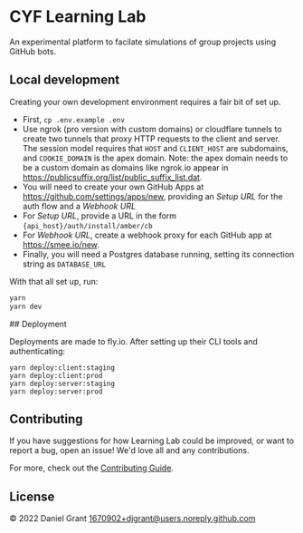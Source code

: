 # CYF Learning Lab

An experimental platform to facilate simulations of group projects using GitHub bots.

## Local development

Creating your own development environment requires a fair bit of set up.

- First, `cp .env.example .env`
- Use ngrok (pro version with custom domains) or cloudflare tunnels to create two tunnels that proxy HTTP requests to the client and server. The session model requires that `HOST` and `CLIENT_HOST` are subdomains, and `COOKIE_DOMAIN` is the apex domain. Note: the apex domain needs to be a custom domain as domains like ngrok.io appear in https://publicsuffix.org/list/public_suffix_list.dat.
- You will need to create your own GitHub Apps at https://github.com/settings/apps/new, providing an _Setup URL_ for the auth flow and a _Webhook URL_
- For _Setup URL_, provide a URL in the form `{api_host}/auth/install/amber/cb`
- For _Webhook URL_, create a webhook proxy for each GitHub app at https://smee.io/new.
- Finally, you will need a Postgres database running, setting its connection string as `DATABASE_URL`

With that all set up, run:

```sh
yarn
yarn dev
```

## Deployment

Deployments are made to fly.io. After setting up their CLI tools and authenticating:

```
yarn deploy:client:staging
yarn deploy:client:prod
yarn deploy:server:staging
yarn deploy:server:prod
```

## Contributing

If you have suggestions for how Learning Lab could be improved, or want to report a bug, open an issue! We'd love all and any contributions.

For more, check out the [Contributing Guide](CONTRIBUTING.md).

## License

© 2022 Daniel Grant <1670902+djgrant@users.noreply.github.com>
